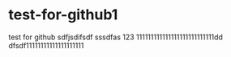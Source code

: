 # test-for-github1
test for github
sdfjsdifsdf
sssdfas
			123      111111111111111111111111111dd   dfsdf11111111111111111111
